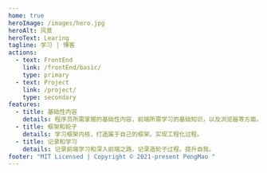 ```yaml
---
home: true
heroImage: /images/hero.jpg
heroAlt: 风景
heroText: Learing
tagline: 学习 | 博客
actions:
  - text: FrontEnd
    link: /frontEnd/basic/
    type: primary
  - text: Project
    link: /project/
    type: secondary
features:
  - title: 基础性内容
    details: 程序员所需掌握的基础性内容，前端所需学习的基础知识，以及浏览器等方面。
  - title: 框架和轮子
    details: 学习框架内核，打造属于自己的框架。实现工程化过程。
  - title: 记录和学习
    details: 记录前端学习和深入前端之路，记录造轮子过程。提升自我。
footer: "MIT Licensed | Copyright © 2021-present PengMao "
---
```


<Home/>
